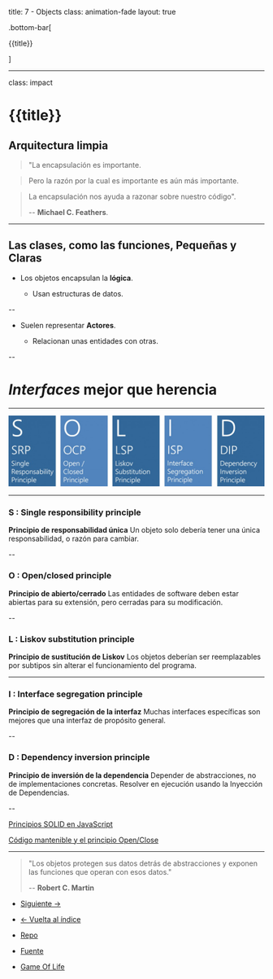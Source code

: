 title: 7 - Objects
class: animation-fade
layout: true

.bottom-bar[

{{title}}

]

---

class: impact

# {{title}}

## Arquitectura limpia

> "La encapsulación es importante.

> Pero la razón por la cual es importante es aún más importante.

> La encapsulación nos ayuda a razonar sobre nuestro código".
>
> -- **Michael C. Feathers**.

---

## Las clases, como las funciones, Pequeñas y Claras

- Los objetos encapsulan la **lógica**.

  - Usan estructuras de datos.

--

- Suelen representar **Actores**.

  - Relacionan unas entidades con otras.

--

# _Interfaces_ mejor que herencia

---

![SOLID](./assets/solid.jpg)

---

### S : Single responsibility principle

**Principio de responsabilidad única**
Un objeto solo debería tener una única responsabilidad, o razón para cambiar.

--

### O : Open/closed principle

**Principio de abierto/cerrado**
Las entidades de software deben estar abiertas para su extensión, pero cerradas para su modificación.

--

### L : Liskov substitution principle

**Principio de sustitución de Liskov**
Los objetos deberían ser reemplazables por subtipos sin alterar el funcionamiento del programa.

---

### I : Interface segregation principle

**Principio de segregación de la interfaz**
Muchas interfaces específicas son mejores que una interfaz de propósito general.​

--

### D : Dependency inversion principle

**Principio de inversión de la dependencia**
Depender de abstracciones, no de implementaciones concretas. Resolver en ejecución usando la Inyección de Dependencias.

--

[Principios SOLID en JavaScript](https://medium.com/mindorks/solid-principles-explained-with-examples-79d1ce114ace)

[Código mantenible y el principio Open/Close](https://medium.com/@severinperez/maintainable-code-and-the-open-closed-principle-b088c737262)

---

> "Los objetos protegen sus datos detrás de abstracciones y exponen las funciones que operan con esos datos."
>
> -- **Robert C. Martin**

- [Siguiente ->](./8-systems.html)

- [<- Vuelta al índice ](./)

- [Repo](https://github.com/AcademiaBinaria/CleanCode)

- [Fuente](https://github.com/AcademiaBinaria/CleanCode/tree/master/7-objects)

- [Game Of Life](./7-objects/)
